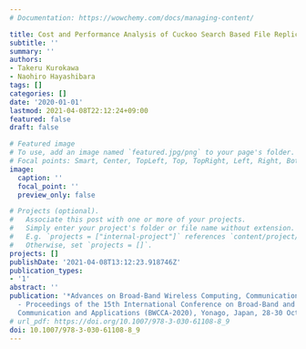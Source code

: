 ```yaml
---
# Documentation: https://wowchemy.com/docs/managing-content/

title: Cost and Performance Analysis of Cuckoo Search Based File Replication in MANET
subtitle: ''
summary: ''
authors:
- Takeru Kurokawa
- Naohiro Hayashibara
tags: []
categories: []
date: '2020-01-01'
lastmod: 2021-04-08T22:12:24+09:00
featured: false
draft: false

# Featured image
# To use, add an image named `featured.jpg/png` to your page's folder.
# Focal points: Smart, Center, TopLeft, Top, TopRight, Left, Right, BottomLeft, Bottom, BottomRight.
image:
  caption: ''
  focal_point: ''
  preview_only: false

# Projects (optional).
#   Associate this post with one or more of your projects.
#   Simply enter your project's folder or file name without extension.
#   E.g. `projects = ["internal-project"]` references `content/project/deep-learning/index.md`.
#   Otherwise, set `projects = []`.
projects: []
publishDate: '2021-04-08T13:12:23.918746Z'
publication_types:
- '1'
abstract: ''
publication: '*Advances on Broad-Band Wireless Computing, Communication and Applications
  - Proceedings of the 15th International Conference on Broad-Band and Wireless Computing,
  Communication and Applications (BWCCA-2020), Yonago, Japan, 28-30 October, 2020*'
# url_pdf: https://doi.org/10.1007/978-3-030-61108-8_9
doi: 10.1007/978-3-030-61108-8_9
---
```

